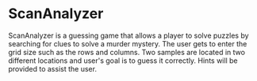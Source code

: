 # ScanAnalyzer
ScanAnalyzer is a guessing game that allows a player to solve puzzles by searching for clues to solve a murder mystery. The user gets to enter the grid size such as the rows and columns. Two samples are located in two different locations and user's goal is to guess it correctly. Hints will be provided to assist the user.
